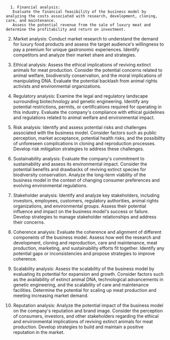       1. Financial analysis: 
       Evaluate the financial feasibility of the business model by analyzing the costs associated with research, development, cloning, care, and maintenance.
       Assess the potential revenue from the sale of luxury meat and determine the profitability and return on investment.
   
2. Market analysis: 
       Conduct market research to understand the demand for luxury food products and assess the target audience's willingness to pay a premium for unique gastronomic experiences.
       Identify competitors and analyze their market share and strategies.
   
3. Ethical analysis: 
       Assess the ethical implications of reviving extinct animals for meat production.
       Consider the potential concerns related to animal welfare, biodiversity conservation, and the moral implications of manipulating DNA.
       Evaluate the potential backlash from animal rights activists and environmental organizations.
   
4. Regulatory analysis: 
       Examine the legal and regulatory landscape surrounding biotechnology and genetic engineering.
       Identify any potential restrictions, permits, or certifications required for operating in this industry.
       Evaluate the company's compliance with ethical guidelines and regulations related to animal welfare and environmental impact.
   
5. Risk analysis: 
       Identify and assess potential risks and challenges associated with the business model.
       Consider factors such as public perception, market acceptance, potential health risks, and the possibility of unforeseen complications in cloning and reproduction processes.
       Develop risk mitigation strategies to address these challenges.
   
6. Sustainability analysis: 
       Evaluate the company's commitment to sustainability and assess its environmental impact.
       Consider the potential benefits and drawbacks of reviving extinct species for biodiversity conservation.
       Analyze the long-term viability of the business model in the context of changing consumer preferences and evolving environmental regulations.
   
7. Stakeholder analysis: 
       Identify and analyze key stakeholders, including investors, employees, customers, regulatory authorities, animal rights organizations, and environmental groups.
       Assess their potential influence and impact on the business model's success or failure.
       Develop strategies to manage stakeholder relationships and address their concerns.
   
8. Coherence analysis: 
       Evaluate the coherence and alignment of different components of the business model.
       Assess how well the research and development, cloning and reproduction, care and maintenance, meat production, marketing, and sustainability efforts fit together.
       Identify any potential gaps or inconsistencies and propose strategies to improve coherence.
   
9. Scalability analysis: 
       Assess the scalability of the business model by evaluating its potential for expansion and growth.
       Consider factors such as the availability of extinct animal DNA, technological advancements in genetic engineering, and the scalability of care and maintenance facilities.
       Determine the potential for scaling up meat production and meeting increasing market demand.
   
10. Reputation analysis: 
       Analyze the potential impact of the business model on the company's reputation and brand image.
       Consider the perception of consumers, investors, and other stakeholders regarding the ethical and environmental implications of reviving extinct animals for meat production.
       Develop strategies to build and maintain a positive reputation in the market.


